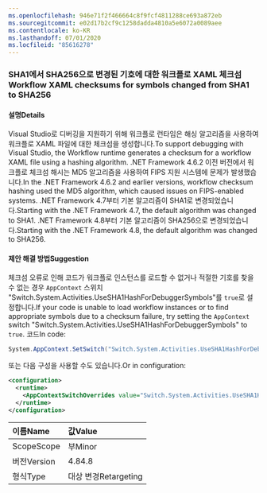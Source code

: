 ```yaml
---
ms.openlocfilehash: 946e71f2f466664c8f9fcf4811288ce693a872eb
ms.sourcegitcommit: e02d17b2cf9c1258dadda4810a5e6072a0089aee
ms.contentlocale: ko-KR
ms.lasthandoff: 07/01/2020
ms.locfileid: "85616278"
---
```

### <a name="workflow-xaml-checksums-for-symbols-changed-from-sha1-to-sha256"></a><span data-ttu-id="14a7f-101">SHA1에서 SHA256으로 변경된 기호에 대한 워크플로 XAML 체크섬</span><span class="sxs-lookup"><span data-stu-id="14a7f-101">Workflow XAML checksums for symbols changed from SHA1 to SHA256</span></span>

#### <a name="details"></a><span data-ttu-id="14a7f-102">설명</span><span class="sxs-lookup"><span data-stu-id="14a7f-102">Details</span></span>

<span data-ttu-id="14a7f-103">Visual Studio로 디버깅을 지원하기 위해 워크플로 런타임은 해싱 알고리즘을 사용하여 워크플로 XAML 파일에 대한 체크섬을 생성합니다.</span><span class="sxs-lookup"><span data-stu-id="14a7f-103">To support debugging with Visual Studio, the Workflow runtime generates a checksum for a workflow XAML file using a hashing algorithm.</span></span> <span data-ttu-id="14a7f-104">.NET Framework 4.6.2 이전 버전에서 워크플로 체크섬 해시는 MD5 알고리즘을 사용하여 FIPS 지원 시스템에 문제가 발생했습니다.</span><span class="sxs-lookup"><span data-stu-id="14a7f-104">In the .NET Framework 4.6.2 and earlier versions, workflow checksum hashing used the MD5 algorithm, which caused issues on FIPS-enabled systems.</span></span> <span data-ttu-id="14a7f-105">.NET Framework 4.7부터 기본 알고리즘이 SHA1로 변경되었습니다.</span><span class="sxs-lookup"><span data-stu-id="14a7f-105">Starting with the .NET Framework 4.7, the default algorithm was changed to SHA1.</span></span> <span data-ttu-id="14a7f-106">.NET Framework 4.8부터 기본 알고리즘이 SHA256으로 변경되었습니다.</span><span class="sxs-lookup"><span data-stu-id="14a7f-106">Starting with the .NET Framework 4.8, the default algorithm was changed to SHA256.</span></span>

#### <a name="suggestion"></a><span data-ttu-id="14a7f-107">제안 해결 방법</span><span class="sxs-lookup"><span data-stu-id="14a7f-107">Suggestion</span></span>

<span data-ttu-id="14a7f-108">체크섬 오류로 인해 코드가 워크플로 인스턴스를 로드할 수 없거나 적절한 기호를 찾을 수 없는 경우 `AppContext` 스위치 "Switch.System.Activities.UseSHA1HashForDebuggerSymbols"를 `true`로 설정합니다.</span><span class="sxs-lookup"><span data-stu-id="14a7f-108">If your code is unable to load workflow instances or to find appropriate symbols due to a checksum failure, try setting the `AppContext` switch "Switch.System.Activities.UseSHA1HashForDebuggerSymbols" to `true`.</span></span> <span data-ttu-id="14a7f-109">코드</span><span class="sxs-lookup"><span data-stu-id="14a7f-109">In code:</span></span>

```csharp
System.AppContext.SetSwitch("Switch.System.Activities.UseSHA1HashForDebuggerSymbols", true);
```

<span data-ttu-id="14a7f-110">또는 다음 구성을 사용할 수도 있습니다.</span><span class="sxs-lookup"><span data-stu-id="14a7f-110">Or in configuration:</span></span>

```xml
<configuration>
  <runtime>
    <AppContextSwitchOverrides value="Switch.System.Activities.UseSHA1HashForDebuggerSymbols=true" />
  </runtime>
</configuration>
```

| <span data-ttu-id="14a7f-111">이름</span><span class="sxs-lookup"><span data-stu-id="14a7f-111">Name</span></span>    | <span data-ttu-id="14a7f-112">값</span><span class="sxs-lookup"><span data-stu-id="14a7f-112">Value</span></span>       |
|:--------|:------------|
| <span data-ttu-id="14a7f-113">Scope</span><span class="sxs-lookup"><span data-stu-id="14a7f-113">Scope</span></span>   | <span data-ttu-id="14a7f-114">부</span><span class="sxs-lookup"><span data-stu-id="14a7f-114">Minor</span></span>       |
| <span data-ttu-id="14a7f-115">버전</span><span class="sxs-lookup"><span data-stu-id="14a7f-115">Version</span></span> | <span data-ttu-id="14a7f-116">4.8</span><span class="sxs-lookup"><span data-stu-id="14a7f-116">4.8</span></span>         |
| <span data-ttu-id="14a7f-117">형식</span><span class="sxs-lookup"><span data-stu-id="14a7f-117">Type</span></span>    | <span data-ttu-id="14a7f-118">대상 변경</span><span class="sxs-lookup"><span data-stu-id="14a7f-118">Retargeting</span></span> |
